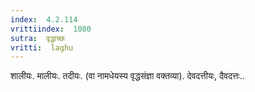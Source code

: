 ```yaml
---
index:  4.2.114
vrittiindex:  1080
sutra:  वृद्धाच्छः
vritti:  laghu 
---
```


शालीयः. मालीयः. तदीयः. (वा नामधेयस्य वृद्धसंज्ञा वक्तव्या). देवदत्तीयः, दैवदत्तः..

